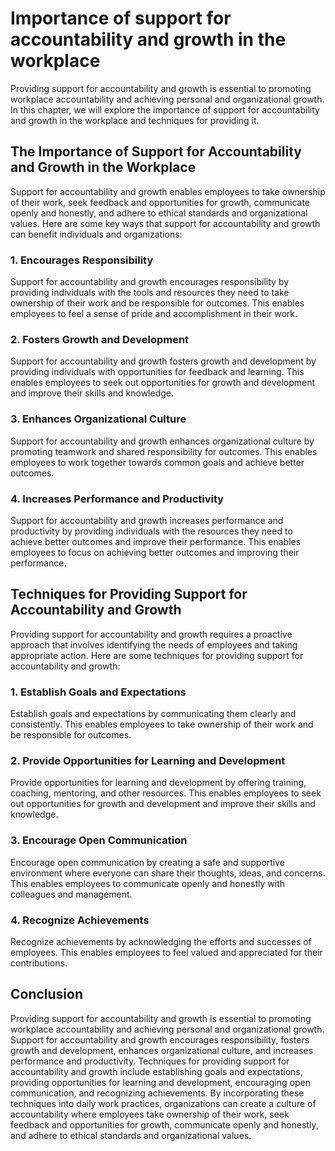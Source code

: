 Importance of support for accountability and growth in the workplace
================================================================================================================================

Providing support for accountability and growth is essential to promoting workplace accountability and achieving personal and organizational growth. In this chapter, we will explore the importance of support for accountability and growth in the workplace and techniques for providing it.

The Importance of Support for Accountability and Growth in the Workplace
------------------------------------------------------------------------

Support for accountability and growth enables employees to take ownership of their work, seek feedback and opportunities for growth, communicate openly and honestly, and adhere to ethical standards and organizational values. Here are some key ways that support for accountability and growth can benefit individuals and organizations:

### 1. Encourages Responsibility

Support for accountability and growth encourages responsibility by providing individuals with the tools and resources they need to take ownership of their work and be responsible for outcomes. This enables employees to feel a sense of pride and accomplishment in their work.

### 2. Fosters Growth and Development

Support for accountability and growth fosters growth and development by providing individuals with opportunities for feedback and learning. This enables employees to seek out opportunities for growth and development and improve their skills and knowledge.

### 3. Enhances Organizational Culture

Support for accountability and growth enhances organizational culture by promoting teamwork and shared responsibility for outcomes. This enables employees to work together towards common goals and achieve better outcomes.

### 4. Increases Performance and Productivity

Support for accountability and growth increases performance and productivity by providing individuals with the resources they need to achieve better outcomes and improve their performance. This enables employees to focus on achieving better outcomes and improving their performance.

Techniques for Providing Support for Accountability and Growth
--------------------------------------------------------------

Providing support for accountability and growth requires a proactive approach that involves identifying the needs of employees and taking appropriate action. Here are some techniques for providing support for accountability and growth:

### 1. Establish Goals and Expectations

Establish goals and expectations by communicating them clearly and consistently. This enables employees to take ownership of their work and be responsible for outcomes.

### 2. Provide Opportunities for Learning and Development

Provide opportunities for learning and development by offering training, coaching, mentoring, and other resources. This enables employees to seek out opportunities for growth and development and improve their skills and knowledge.

### 3. Encourage Open Communication

Encourage open communication by creating a safe and supportive environment where everyone can share their thoughts, ideas, and concerns. This enables employees to communicate openly and honestly with colleagues and management.

### 4. Recognize Achievements

Recognize achievements by acknowledging the efforts and successes of employees. This enables employees to feel valued and appreciated for their contributions.

Conclusion
----------

Providing support for accountability and growth is essential to promoting workplace accountability and achieving personal and organizational growth. Support for accountability and growth encourages responsibility, fosters growth and development, enhances organizational culture, and increases performance and productivity. Techniques for providing support for accountability and growth include establishing goals and expectations, providing opportunities for learning and development, encouraging open communication, and recognizing achievements. By incorporating these techniques into daily work practices, organizations can create a culture of accountability where employees take ownership of their work, seek feedback and opportunities for growth, communicate openly and honestly, and adhere to ethical standards and organizational values.
